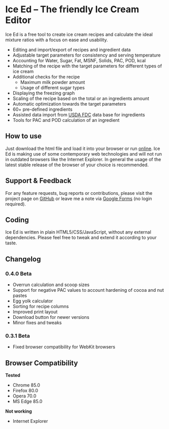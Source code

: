 # Ice Ed – The friendly Ice Cream Editor
Ice Ed is a free tool to create ice cream recipes and calculate the ideal mixture ratios with a focus on ease and usability.

- Editing and import/export of recipes and ingredient data
- Adjustable target parameters for consistency and serving temperature
- Accounting for Water, Sugar, Fat, MSNF, Solids, PAC, POD, kcal
- Matching of the recipe with the target parameters for different types of ice cream
- Additional checks for the recipe
  - Maximum milk powder amount
  - Usage of different sugar types
- Displaying the freezing graph
- Scaling of the recipe based on the total or an ingredients amount
- Automatic optimization towards the target parameters
- 60+ pre-defined ingredients
- Assisted data import from [USDA FDC](https://fdc.nal.usda.gov/index.html) data base for ingredients
- Tools for PAC and POD calculation of an ingredient

## How to use
Just download the html file and load it into your browser or run [online](https://joernmueller.github.io/Ice-Ed/IceEd.html).
Ice Ed is making use of some contemporary web technologies and will not run in outdated browsers like the Internet Explorer. In general the usage of the latest stable release of the browser of your choice is recommended.

## Support & Feedback
For any feature requests, bug reports or contributions, please visit the project page on [GitHub](https://github.com/JoernMueller/Ice-Ed) or leave me a note via [Google Forms](https://forms.gle/YuNispk4LXSiks8B9) (no login required).

## Coding
Ice Ed is written in plain HTML5/CSS/JavaScript, without any external dependencies. Please feel free to tweak and extend it according to your taste.

## Changelog
### 0.4.0 Beta
- Overrun calculation and scoop sizes
- Support for negative PAC values to account hardening of cocoa and nut pastes
- Egg yolk calculator
- Sorting for recipe columns
- Improved print layout
- Download button for newer versions
- Minor fixes and tweaks

### 0.3.1 Beta
- Fixed browser compatibility for WebKit browsers

## Browser Compatibility
**Tested**
- Chrome 85.0
- Firefox 80.0
- Opera 70.0
- MS Edge 85.0

**Not working**
- Internet Explorer


